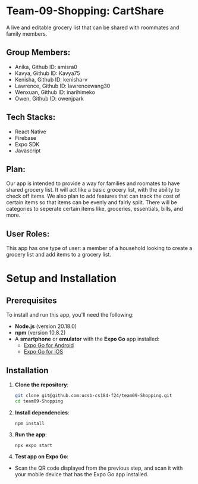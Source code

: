 # Team-09-Shopping: CartShare

A live and editable grocery list that can be shared with roommates and family members.

## Group Members: ##
- Anika, Github ID: amisra0
- Kavya, Github ID: Kavya75
- Kenisha, Github ID: kenisha-v
- Lawrence, Github ID: lawrencewang30
- Wenxuan, Github ID: inarihimeko
- Owen, Github ID: owenjpark

## Tech Stacks:
- React Native
- Firebase
- Expo SDK
- Javascript

## Plan:
Our app is intended to provide a way for families and roomates to have shared grocery list. It will act like a basic grocery list, with the ability to check off items. We also plan to add features that can track the cost of certain items so that items can be evenly and fairly split. There will be categories to seperate certain items like, groceries, essentials, bills, and more.

## User Roles:
This app has one type of user: a member of a household looking to create a grocery list and add items to a grocery list.

# Setup and Installation

## Prerequisites
To install and run this app, you'll need the following:
- **Node.js** (version 20.18.0)
- **npm** (version 10.8.2)
- A **smartphone** or **emulator** with the **Expo Go** app installed:
  - [Expo Go for Android](https://play.google.com/store/apps/details?id=host.exp.exponent)
  - [Expo Go for iOS](https://apps.apple.com/us/app/expo-go/id982107779)

## Installation

1. **Clone the repository**:
   ```bash
   git clone git@github.com:ucsb-cs184-f24/team09-Shopping.git
   cd team09-Shopping
   ```

2. **Install dependencies**:
   ```
   npm install
   ```

3. **Run the app**:
   ```
   npx expo start
   ```

4. **Test app on Expo Go**:
- Scan the QR code displayed from the previous step, and scan it with your mobile device that has the Expo Go app installed.
